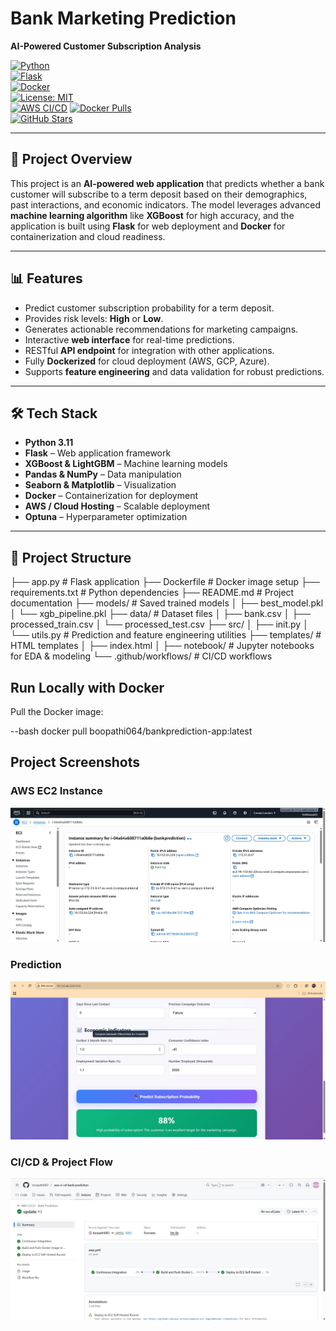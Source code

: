 # Bank Marketing Prediction
**AI-Powered Customer Subscription Analysis**

[![Python](https://img.shields.io/badge/python-3.8-blue?logo=python)](https://www.python.org/)  
[![Flask](https://img.shields.io/badge/flask-2.3.2-orange?logo=flask)](https://flask.palletsprojects.com/)  
[![Docker](https://img.shields.io/badge/docker-20.10-blue?logo=docker)](https://www.docker.com/)  
[![License: MIT](https://img.shields.io/badge/license-MIT-green)](LICENSE)  
[![AWS CI/CD](https://github.com/boopathi063/aws-ci-cd-bank-prediction/actions/workflows/aws.yml/badge.svg)](https://github.com/boopathi063/aws-ci-cd-bank-prediction/actions/workflows/aws.yml)
[![Docker Pulls](https://img.shields.io/docker/pulls/boopathi064/bankprediction-app)](https://hub.docker.com/r/boopathi064/bankprediction-app)  
[![GitHub Stars](https://img.shields.io/github/stars/boopathi063/aws-ci-cd-bank-prediction?style=social)](https://github.com/boopathi063/aws-ci-cd-bank-prediction/stargazers)  

---

## 🚀 Project Overview
This project is an **AI-powered web application** that predicts whether a bank customer will subscribe to a term deposit based on their demographics, past interactions, and economic indicators. The model leverages advanced **machine learning algorithm** like **XGBoost** for high accuracy, and the application is built using **Flask** for web deployment and **Docker** for containerization and cloud readiness.

---

## 📊 Features
- Predict customer subscription probability for a term deposit.
- Provides risk levels: **High** or **Low**.
- Generates actionable recommendations for marketing campaigns.
- Interactive **web interface** for real-time predictions.
- RESTful **API endpoint** for integration with other applications.
- Fully **Dockerized** for cloud deployment (AWS, GCP, Azure).
- Supports **feature engineering** and data validation for robust predictions.

---

## 🛠️ Tech Stack
- **Python 3.11**
- **Flask** – Web application framework
- **XGBoost & LightGBM** – Machine learning models
- **Pandas & NumPy** – Data manipulation
- **Seaborn & Matplotlib** – Visualization
- **Docker** – Containerization for deployment
- **AWS / Cloud Hosting** – Scalable deployment
- **Optuna** – Hyperparameter optimization

---

## 📂 Project Structure
├── app.py # Flask application
├── Dockerfile # Docker image setup
├── requirements.txt # Python dependencies
├── README.md # Project documentation
├── models/ # Saved trained models
│ ├── best_model.pkl
│ └── xgb_pipeline.pkl
├── data/ # Dataset files
│ ├── bank.csv
│ ├── processed_train.csv
│ └── processed_test.csv
├── src/
│ ├── init.py
│ └── utils.py # Prediction and feature engineering utilities
├── templates/ # HTML templates
│ ├── index.html
│
├── notebook/ # Jupyter notebooks for EDA & modeling
└── .github/workflows/ # CI/CD workflows 

## Run Locally with Docker

Pull the Docker image:

--bash
docker pull boopathi064/bankprediction-app:latest

## Project Screenshots

### AWS EC2 Instance
![EC2 Instance](results/aws_ec2_instance_summary.jpg)

### Prediction
![Prediction](results/prediction_positive.jpg)

### CI/CD & Project Flow
![CI/CD Flow](results/ci_cd_pipeline_flow.jpg)

